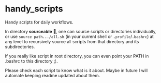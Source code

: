 # handy_scripts

Handy scripts for daily workflows.

In directory **sourceable** 📂, one can source scripts or directories individually, or use `source path.../all.sh` (in your current shell or `.profile`/`.bashrc`) at any level to recursively source all scripts from that directory and its subdirectories.

If you really like script in root directory, you can even point your PATH in .bashrc to this directory ;).

Please check each script to know what is it about.
Maybe in future I will automate keeping readme updated about them.

